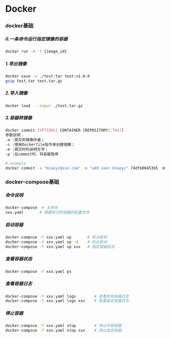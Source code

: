 Docker
=


### docker基础
##### 0.一条命令运行指定镜像的容器
```bash
docker run -d -t {image_id}
```

##### 1.导出镜像
```bash
docker save -o ./test.tar test:v1.0.0
gzip test.tar test.tar.gz
```

##### 2.导入镜像
```bash
docker load  --input ./test.tar.gz
```

##### 3.容器转镜像
```bash
docker commit [OPTIONS] CONTAINER [REPOSITORY[:TAG]]
参数说明：
-a :提交的镜像作者；
-c :使用Dockerfile指令来创建镜像；
-m :提交时的说明文字；
-p :在commit时，将容器暂停

# example
docker commit -a "miaoyc@xxx.com" -m "add user miaoyc" 74df600453b5  miaoyc-xxx:v5.0.0
```


### docker-compose基础
##### 命令说明
```bash
docker-compose  # 主命令
xxx.yaml       # 需要执行的容器的配置文件
```

##### 启动容器
```bash
docker-compose -f xxx.yaml up       # 前台启动
docker-compose -f xxx.yaml up -d    # 后台启动
docker-compose -f xxx.yaml up xxx   # 指定容器启动
```

##### 查看容器状态
```bash
docker-compose -f xxx.yaml ps
```

##### 查看容器日志
```bash
docker-compose -f xxx.yaml logs        # 查看所有容器日志 
docker-compose -f xxx.yaml logs xxx    # 查看指定容器日志
```

##### 停止容器
```bash
docker-compose -f xxx.yaml stop        # 停止所有容器
docker-compose -f xxx.yaml stop xxx    # 停止指定容器
```

